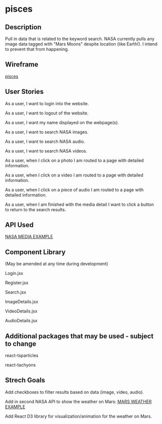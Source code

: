 # pisces

## Description

Pull in data that is related to the keyword search. NASA currently pulls any image data tagged with "Mars Moons" despite location (like Earth!). I intend to prevent that from happening.

## Wireframe

[pisces](https://drive.google.com/file/d/1WhN3e5L5HUXMz-WO3nqQcuRGqmIDEmvY/view?usp=sharing)

## User Stories

As a user, I want to login into the website.

As a user, I want to logout of the website.

As a user, I want my name displayed on the webpage(s).

As a user, I want to search NASA images.

As a user, I want to search NASA audio.

As a user, I want to search NASA videos.

As a user, when I click on a photo I am routed to a page with detailed information.

As a user, when I click on a video I am routed to a page with detailed information.

As a user, when I click on a piece of audio I am routed to a page with detailed information.

As a user, when I am finished with the media detail I want to click a button to return to the search results.

## API Used

[NASA MEDIA EXAMPLE](https://images-api.nasa.gov/search?q=mars%20moons)

## Component Library

(May be amended at any time during development)

Login.jsx

Register.jsx

Search.jsx

ImageDetails.jsx

VideoDetails.jsx

AudioDetails.jsx

## Additional packages that may be used - subject to change

react-tsparticles

react-tachyons

## Strech Goals

Add checkboxes to filter results based on data (image, video, audio).

Add in second NASA API to show the weather on Mars: [MARS WEATHER EXAMPLE](https://api.nasa.gov/insight_weather/?api_key=DEMO_KEY&feedtype=json&ver=1.0)

Add React D3 library for visualization/animation for the weather on Mars.
